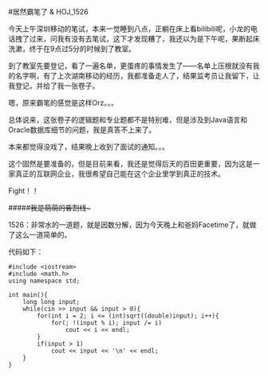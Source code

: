 #居然霸笔了 & HOJ_1526  

今天上午深圳移动的笔试，本来一觉睡到八点，正躺在床上看bilibili呢，小龙的电话拽了过来，问我有没有去笔试，这下才发现糟了，我还以为是下午呢，果断起床洗漱，终于在9点过5分的时候到了教室。  

到了教室先要登记，看了一遍名单，更蛋疼的事情发生了——名单上压根就没有我的名字啊，有了上次湖南移动的经历，我都准备走人了，结果监考员让我留下，让我登记，并给了我一张卷子。  

嗯，原来霸笔的感觉是这样Orz。。。  

总体说来，这张卷子的逻辑题和专业题都不是特别难，但是涉及到Java语言和Oracle数据库细节的问题，我是真答不上来了。  

本来都觉得没戏了，结果晚上收到了面试的通知。。。  

这个固然是要准备的，但是目前来看，我还是觉得后天的百田更重要，因为这是一家真正的互联网企业，我很希望自己能在这个企业里学到真正的技术。  

Fight！！  

#####~~~~~~~~~~~~我是萌萌的昏割线~~~~~~~~~~~~~  

1526：非常水的一道题，就是因数分解，因为今天晚上和爸妈Facetime了，就做了这么一道简单的。  

代码如下：  

	#include <iostream>
	#include <math.h>
	using namespace std;
	
	int main(){
    	long long input;
    	while(cin >> input && input > 0){
        	for(int i = 2; i <= (int)sqrt((double)input); i++){
            	for(; !(input % i); input /= i)
                	cout << i << endl;
        	}
        	if(input > 1)
            	cout << input << '\n' << endl;
    	}
	}
